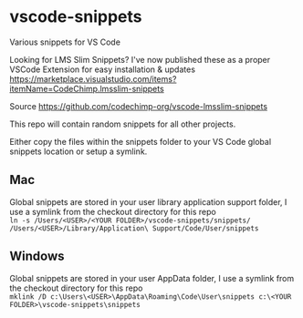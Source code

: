 # vscode-snippets
Various snippets for VS Code

Looking for LMS Slim Snippets?  I've now published these as a proper VSCode Extension for easy installation & updates  
https://marketplace.visualstudio.com/items?itemName=CodeChimp.lmsslim-snippets

Source https://github.com/codechimp-org/vscode-lmsslim-snippets

This repo will contain random snippets for all other projects.

Either copy the files within the snippets folder to your VS Code global snippets location or setup a symlink.

## Mac
Global snippets are stored in your user library application support folder, I use a symlink from the checkout directory for this repo  
```ln -s /Users/<USER>/<YOUR FOLDER>/vscode-snippets/snippets/ /Users/<USER>/Library/Application\ Support/Code/User/snippets```

## Windows
Global snippets are stored in your user AppData folder, I use a symlink from the checkout directory for this repo  
```mklink /D c:\Users\<USER>\AppData\Roaming\Code\User\snippets c:\<YOUR FOLDER>\vscode-snippets\snippets```
